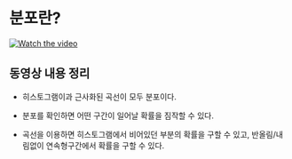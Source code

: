 # 분포란?

[![Watch the video](https://img.youtube.com/vi/oI3hZJqXJuc/hqdefault.jpg)](https://youtu.be/oI3hZJqXJuc)

## 동영상 내용 정리

- 히스토그램이과 근사화된 곡선이 모두 분포이다.

- 분포를 확인하면 어떤 구간이 일어날 확률을 짐작할 수 있다.

- 곡선을 이용하면 히스토그램에서 비어있던 부분의 확률을 구할 수 있고, 반올림/내림없이 연속형구간에서 확률을 구할 수 있다.
